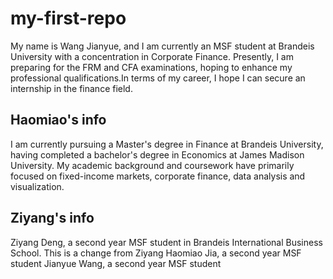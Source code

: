 # my-first-repo
My name is Wang Jianyue, and I am currently an MSF student at Brandeis University with a concentration in Corporate Finance. Presently, I am preparing for the FRM and CFA examinations, hoping to enhance my professional qualifications.In terms of my career, I hope I can secure an internship in the finance field.
## Haomiao's info
I am currently pursuing a Master's degree in Finance at Brandeis University, having completed a bachelor's degree in Economics at James Madison University. My academic background and coursework have primarily focused on fixed-income markets, corporate finance, data analysis and visualization.
## Ziyang's info
Ziyang Deng, a second year MSF student in Brandeis International Business School. This is a change from Ziyang Haomiao Jia, a second year MSF student Jianyue Wang, a second year MSF student
